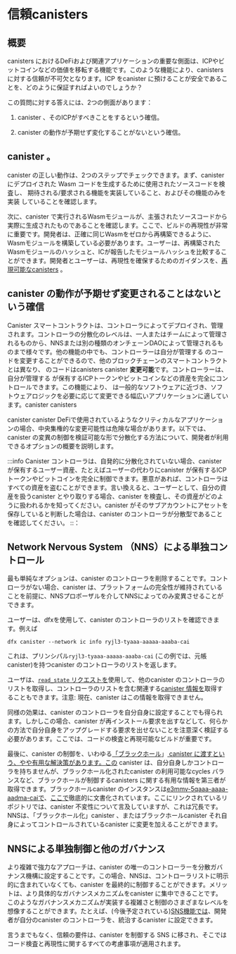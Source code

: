 # 信頼canisters

## 概要

canisters におけるDeFiおよび関連アプリケーションの重要な側面は、ICPやビットコインなどの価値を移転する機能です。このような機能により、canisters に対する信頼が不可欠となります。ICP をcanister に預けることが安全であることを、どのように保証すればよいのでしょうか？

この質問に対する答えには、2つの側面があります：

1.  canister 、そのICPがすべきことをするという確信。

2.  canister の動作が予期せず変化することがないという確信。

## canister 。

canister の正しい動作は、2つのステップでチェックできます。まず、canister にデプロイされた Wasm コードを生成するために使用されたソースコードを検査し、 期待される/要求される機能を実装していること、およびその機能のみを実装 していることを確認します。

次に、canister で実行されるWasmモジュールが、主張されたソースコードから実際に生成されたものであることを確認します。ここで、ビルドの再現性が非常に重要です。開発者は、正確に同じWasmをゼロから再構築できるように、Wasmモジュールを構築している必要があります。ユーザーは、再構築されたWasmモジュールのハッシュと、ICが報告したモジュールハッシュを比較することができます。開発者とユーザーは、再現性を確保するためのガイダンスを、[再現可能なcanisters](/developer-docs/backend/reproducible-builds.md) 。

## canister の動作が予期せず変更されることはないという確信

Canister スマートコントラクトは、コントローラによってデプロイされ、管理されます。コントローラの分散化のレベルは、一人またはチームによって管理されるものから、NNSまたは別の種類のオンチェーンDAOによって管理されるものまで様々です。他の機能の中でも、コントローラーは自分が管理する のコードを変更することができるので、他のブロックチェーンのスマートコントラクトとは異なり、 のコードはcanisters canister **変更可能**です。コントローラーは、自分が管理する が保有するICPトークンやビットコインなどの資産を完全にコントロールできます。この機能により、 は一般的なソフトウェアに近づき、ソフトウェアロジックを必要に応じて変更できる幅広いアプリケーションに適しています。canister canisters 

canister canister DeFiで使用されているようなクリティカルなアプリケーションの場合、中央集権的な変更可能性は危険な場合があります。以下では、canister の変異の制御を検証可能な形で分散化する方法について、開発者が利用できるオプションの概要を説明します。

:::info
Canister コントローラは、自発的に分散化されていない場合、canister が保有するユーザー資産、たとえばユーザーの代わりにcanister が保有するICPトークンやビットコインを完全に制御できます。悪意があれば、コントローラはすべての資産を盗むことができます。言い換えると、ユーザーとして、自分の資産を扱うcanister とやり取りする場合、canister を検査し、その資産がどのように扱われるかを知ってください。canister がそのサブアカウントにアセットを保存していると判断した場合は、canister のコントローラが分散型であることを確認してください。
::：

## Network Nervous System （NNS）による単独コントロール

最も単純なオプションは、canister のコントローラを削除することです。コントローラがない場合、canister は、プラットフォームの完全性が維持されていることを前提に、NNSプロポーザルを介してNNSによってのみ変異させることができます。

ユーザーは、dfxを使用して、canister のコントローラのリストを確認できます。例えば

    dfx canister --network ic info ryjl3-tyaaa-aaaaa-aaaba-cai

これは、プリンシパル`ryjl3-tyaaa-aaaaa-aaaba-cai` (この例では、元帳canister)を持つcanister のコントローラのリストを返します。

ユーザは、[`read_state` リクエストを](/references/ic-interface-spec.md/#http-read-state)使用して、他のcanister のコントローラのリストを取得し、コントローラのリストを含む関連する[canister 情報を](/references/ic-interface-spec.md#state-tree-canister-information)取得することもできます。注意: 現在、canister はこの情報を取得できません。

同様の効果は、canister のコントローラを自分自身に設定することでも得られます。しかしこの場合、canister が再インストール要求を出すなどして、何らかの方法で自分自身をアップグレードする要求を出せないことを注意深く検証する必要があります。ここでは、コードの検査と再現可能なビルドが重要です。

最後に、canister の制御を、いわゆる[「ブラックホール](https://github.com/ninegua/ic-blackhole)」[ canister に渡すという、やや有用な解決策があります。この](https://github.com/ninegua/ic-blackhole) canister は、自分自身しかコントローラを持ちませんが、ブラックホール化されたcanister の利用可能なcycles バランスなど、ブラックホールが制御するcanisters に関する有用な情報を第三者が取得できます。ブラックホールcanister のインスタンスは[e3mmv-5qaaa-aaaa-aadma-caiで](https://icscan.io/canister/e3mmv-5qaaa-aaaah-aadma-cai)、[ここで](https://github.com/ninegua/ic-blackhole)徹底的に文書化されています。ここにリンクされているリポジトリでは、canister 不変性について言及していますが、これは冗長です。NNSは、「ブラックホール化」canister 、またはブラックホールcanister それ自身によってコントロールされているcanister に変更を加えることができます。

## NNSによる単独制御と他のガバナンス

より複雑で強力なアプローチは、canister の唯一のコントローラーを分散ガバナンス機構に設定することです。この場合、NNSは、コントローラリストに明示的に含まれていなくても、canister を最終的に制御することができます。メリットは、より具体的なガバナンスメカニズムをcanister に集中できることです。 このようなガバナンスメカニズムが実装する複雑さと制御のさまざまなレベルを想像することができます。たとえば、(今後予定されている)[SNS機能では](https://medium.com/dfinity/how-the-service-nervous-system-sns-will-bring-tokenized-governance-to-on-chain-dapps-b74fb8364a5c)、開発者が自分のcanister のコントローラを、統治するcanister に設定できます。

言うまでもなく、信頼の要件は、canister を制御する SNS に移され、そこではコード検査と再現性に関するすべての考慮事項が適用されます。

<!---
# Trust in canisters

## Overview

A key aspect of DeFi and related applications in canisters is the ability to transfer value, e.g. ICP or Bitcoin. Such functionality makes trust in canisters essential. How can one ensure that it is safe to entrust ICPs to a canister?

The answer to this question has two separate dimensions:

1.  Confidence that the canister does what it is supposed to do.

2.  Confidence that the canister behavior will not unexpectedly change.

## Confidence that the canister does what it is supposed to do

The correct behavior of a canister can be checked in two steps. First, inspect the source code used to generate the Wasm code deployed in a canister to ensure that it implements the expected/claimed functionality, and only this functionality. 

Second, ensure that the Wasm module the canister runs, has indeed been generated from the claimed source code. Here, reproducibility of the build is crucial: the developer should have constructed the Wasm module so that precisely the same Wasm can be rebuilt from scratch. The user can then compare the hash of the rebuilt Wasm module with the module hash reported by the IC. Developers and users can find guidance on ensuring reproducibility in [reproducible canisters](/developer-docs/backend/reproducible-builds.md).

## Confidence that the canister behavior will not unexpectedly change

Canister smart contracts are deployed and managed by controllers. A controller's level of decentralization can range from being managed by a single person, or team of people up to being managed by the NNS or another kind of on-chain DAO. Among other capabilities, the controllers can change the code for the canisters which they control so canister code is **mutable**, unlike smart contracts on other blockchains. The controllers have complete control over the assets like ICP tokens or Bitcoins held by the canister they manage. This feature brings canisters closer to typical software and makes them suitable for a broad range of applications where software logic can be changed on an as-needed basis.

For critical applications like those used in DeFi, centralized mutability can be dangerous; the controller could change a benign canister into a canister that steals assets. Below we outline some options available to developers on how to verifiably decentralize the control of a canister's mutations.

:::info
Canister controllers, if not voluntarily decentralized, have complete control over the user assets held by the canister, for example, any ICP Tokens or Bitcoin held by the canister on the user's behalf. The controller, if malicious, can steal all the assets. In other words, as a user, if you interact with a canister that deals with your assets, inspect the canister to know how it handles them. If you determine that the canister is storing the assets in its subaccounts, ensure that the canister controller is decentralized.
:::

## Sole control by the Network Nervous System (NNS)

The simplest option is to remove a canister's controller. Without a controller, the canister can only be mutated by the NNS via NNS proposal, assuming the integrity of the platform is maintained.

A user can verify the list of controllers for a canister using dfx. For example:

    dfx canister --network ic info ryjl3-tyaaa-aaaaa-aaaba-cai

This will return the list of controllers for the canister with principal `ryjl3-tyaaa-aaaaa-aaaba-cai` (in this example, the ledger canister).

A user can also obtain the list of controllers of another canister via a [`read_state` request](/references/ic-interface-spec.md/#http-read-state) to get the relevant [canister information](/references/ic-interface-spec.md#state-tree-canister-information) which includes the list of controllers. NB: currently a canister cannot obtain this information.

A similar effect can also be achieved by setting the controller of a canister to be itself. In this case, however, you need to carefully verify that the canister cannot somehow submit a request to upgrade itself, e.g. by issuing a reinstall request. Here, code inspection and reproducible builds are crucial.

Finally, a somewhat more useful solution is to pass control of the canister to a so-called [“black hole” canister](https://github.com/ninegua/ic-blackhole). This canister has only itself as a controller but allows third parties to obtain useful information about the canisters the black hole controls, such as the available cycles balance of a black-holed canister. An instance of a black hole canister is [e3mmv-5qaaa-aaaah-aadma-cai](https://icscan.io/canister/e3mmv-5qaaa-aaaah-aadma-cai) which is thoroughly documented [here](https://github.com/ninegua/ic-blackhole). Note that the repository linked here mentions canister immutability, but this is red herring. The NNS is still capable of making changes to a canister that is controlled by a 'black holed' canister, or the black hole canister itself.

## Sole control by NNS and other governance

A more complex, but powerful approach, is to set the sole controller of the canister to a distributed governance mechanism. In this case, the NNS still has ultimate control over the canister, even though it is not explicitly in the controller list. The advantage is that the more specific governance mechanism can be more focused on the canister. One can imagine different levels of complexity and control that such a governance mechanism may implement. An example is the (upcoming) [SNS feature](https://medium.com/dfinity/how-the-service-nervous-system-sns-will-bring-tokenized-governance-to-on-chain-dapps-b74fb8364a5c) which allows developers to set the controller of their canister to some governing canister.

Needless to say, the trust requirements are moved to the SNS controlling the canister where all of the considerations regarding code inspection and reproducibility apply.

-->
